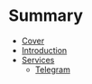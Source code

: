 # Summary

* [Cover](README.md)
* [Introduction](documentation/Introduction.md)
* [Services](documentation/Services.md)
   * [Telegram](documentation/services/Telegram.md)

